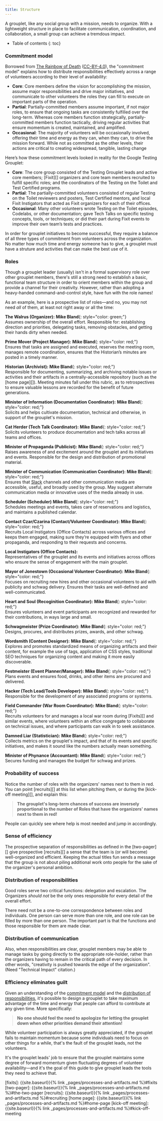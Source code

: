 ```yaml
---
title: Structure
---
```

A grouplet, like any social group with a mission, needs to organize. With a
lightweight structure in place to facilitate communication, coordination, and
collaboration, a small group can achieve a tremdous impact.

* Table of contents
{: toc}

### Commitment model

[commitment model]: #commitment-model

Borrowed from [The Rainbow of Death][RoD] ([CC-BY-4.0][]), the "commitment
model" explains how to distribute responsibilities effectively across a range of
volunteers according to their level of availability:

[RoD]:  https://mike-bland.com/the-rainbow-of-death
[CC-BY-4.0]: https://creativecommons.org/licenses/by/4.0/deed.en_US

* **Core**: Core members define the vision for accomplishing the mission, assume
  major responsibilities and drive major initiatives, and communicate to other
  volunteers the roles they can fill to execute on important parts of the
  operation.
* **Partial**: Partially-committed members assume important, if not major roles,
  to ensure that ongoing tasks are consistently fulfilled over the long-term.
  Whereas core members function strategically, partially-committed members
  function tactically, driving regular activities that ensure momentum is
  created, maintained, and amplified.
* **Occasional**: The majority of volunteers will be occasionally involved,
  offering their time and energy as they can, when they can, to drive the
  mission forward.  While not as committed as the other levels, their actions
  are critical to creating widespread, tangible, lasting change

Here’s how these commitment levels looked in reality for the Google Testing
Grouplet:

* **Core**: The core group consisted of the Testing Grouplet leads and active
  core members; [Fixit][] organizers and core team members recruited to fulfill
  specific roles; and the coordinators of the Testing on the Toilet and Test
  Certified programs.
* **Partial**: The partially-committed volunteers consisted of regular Testing
  on the Toilet reviewers and posters, Test Certified mentors, and local Fixit
  Instigators that acted as Fixit organizers for each of their offices.
* **Occasional**: Many other volunteers wrote Testing on the Toilet episodes,
  Codelabs, or other documentation; gave Tech Talks on specific testing
  concepts, tools, or techniques; or did their part during Fixit events to
  improve their own team’s tests and practices.

In order for grouplet initiatives to become successful, they require a balance
of all three types of commitment from volunteers across the organization. No
matter how much time and energy someone has to give, a grouplet must have a
struture and activities that can make the best use of it.

### Roles

[roles]: #roles

Though a grouplet leader (usually) isn't in a formal supervisory role over other
grouplet members, there's still a strong need to establish a basic, functional
team structure in order to orient members within the group and provide a channel
for their creativity. However, rather than adopting a heavy-handed
command-and-control style, have fun with the role names!

As an example, here is a prospective list of roles—and no, you may not need
_all_ of them, at least not right away or all the time:

**The Walrus (Organizer):** **Mike Bland**{: style="color: green;"}<br/>
Assumes ownership of the overall effort. Responsible for: establishing
direction and priorities, delegating tasks, removing obstacles, and getting
their hands dirty when needed.

**Prime Mover (Project Manager):** **Mike Bland**{: style="color: red;"}<br/>
Ensures that tasks are assigned and executed, reserves the meeting room, manages
remote coordination, ensures that the Historian’s minutes are posted in a timely
manner.

**Historian (Archivist):**
**Mike Bland**{: style="color: red;"}<br/>
Responsible for documenting, summarizing, and archiving notable issues or
activities and their artifacts in a centrally-accessible repository (such as the
[home page][]). Meeting minutes fall under this rubric, as to retrospectives to
ensure valuable lessons are recorded for the benefit of future generations.

**Minister of Information (Documentation Coordinator):**
**Mike Bland**{: style="color: red;"}<br/>
Solicits and helps cultivate documentation, technical and otherwise, in support
of the grouplet's mission.

**Cat Herder (Tech Talk Coordinator):**
**Mike Bland**{: style="color: red;"}<br/>
Solicits volunteers to produce documentation and tech talks across all teams and
offices.

**Minister of Propaganda (Publicist):**
**Mike Bland**{: style="color: red;"}<br/>
Raises awareness of and excitement around the grouplet and its initiatives and
events. Responsible for the design and distribution of promotional material.

**Minister of Communication (Communication Coordinator):**
**Mike Bland**{: style="color: red;"}<br/>
Ensures that [Slack][] channels and other communication media are accessible,
useful, and broadly used by the group. May suggest alternate communication media
or innovative uses of the media already in use.

[Slack]: https://slack.com/

**Scheduler (Scheduler)**
**Mike Bland**{: style="color: red;"}<br/>
Schedules meetings and events, takes care of reservations and logistics, and
maintains a published calendar.

**Contact Czar/Czarina (Contact/Volunteer Coordinator):**
**Mike Bland**{: style="color: red;"}<br/>
Recruits Local Instigators (Office Contacts) across various offices and keeps
them engaged, making sure they’re equipped with flyers and other propaganda, and
responding to their requests and concerns.

**Local Instigators (Office Contacts):**<br/>
Representatives of the grouplet and its events and initiatives across offices
who ensure the sense of engagement with the main grouplet.

**Mayor of Jonestown (Occasional Volunteer Coordinator):**
**Mike Bland**{: style="color: red;"}<br/>
Focuses on recruiting new hires and other occasional volunteers to aid with
publicity and schwag delivery. Ensures their tasks are well-defined and
well-communicated.

**Heart and Soul (Recoginition Coordinator):**
**Mike Bland**{: style="color: red;"}<br/>
Ensures volunteers and event participants are recognized and rewarded for their
contributions, in ways large and small.

**Schwagmeister (Prize Coordinator):**
**Mike Bland**{: style="color: red;"}<br/>
Designs, procures, and distributes prizes, awards, and other schwag.

**Wordsmith (Content Designer):**
**Mike Bland**{: style="color: red;"}<br/>
Explores and promotes standardized means of organizing artifacts and their
content, for example the use of tags, application of CSS styles, traditional SEO
techniques for organizing content and making it more easily discoverable.

**Festmeister (Event Planner/Manager):**
**Mike Bland**{: style="color: red;"}<br/>
Plans events and ensures food, drinks, and other items are procured and
delivered.

**Hacker (Tech Lead/Tools Developer):**
**Mike Bland**{: style="color: red;"}<br/>
Responsible for the development of any associated programs or systems.

**Field Commander (War Room Coordinator):**
**Mike Bland**{: style="color: red;"}<br/>
Recruits volunteers for and manages a local war room during [Fixits][] and
similar events, where volunteers within an office congregate to collaborate on
technical issues, and where participants can walk in to seek assistance.

**Damned Liar (Statistician):**
**Mike Bland**{: style="color: red;"}<br/>
Collects metrics on the grouplet's impact, and that of its events and specific
initiatives, and makes it sound like the numbers actually mean something.

**Minister of Phynance (Accountant):**
**Mike Bland**{: style="color: red;"}<br/>
Secures funding and manages the budget for schwag and prizes.

### Probability of success

Notice the number of roles with the organizers' names next to them in red. You
can point [recruits][] at this list when pitching them, or during the [kick-off
meeting][], and explain this:

> **The grouplet's long-term chances of success are inversely proportional to
> the number of Roles that have the organizers' names next to them in red!**

People can quickly see where help is most needed and jump in accordingly.

### Sense of efficiency

The prospective separation of responsibilities as defined in the [two-pager][]
give prospective [recruits][] a sense that the team is (or will become)
well-organized and efficient. Keeping the actual titles fun sends a message that
the group is not about piling additional work onto people for the sake of the
organizer's personal ambition.

### Distribution of responsibilities

[distribution of responsibilities]: #distribution-of-responsibilities

Good roles serve two critical functions: delegation and escalation. The
Organizers _should not_ be the only ones responsible for every detail of the
overall effort.

There need not be a one-to-one correspondence between roles and individuals. One
person can serve more than one role, and one role can be filled by more than one
person. The important part is that the functions and those responsible for them
are made clear.

### Distribution of communication

Also, when responsibilities are clear, grouplet members may be able to manage
tasks by going directly to the appropriate role-holder, rather than the
organizers having to remain in the critical path of every decision. In other
words, "creativity is pushed towards the edge of the organization". (Need
"Technical Impact" citation.)

### Efficiency eliminates guilt

Given an understanding of the [commitment model][] and the [distribution of
responsibilities][], it's possible to design a grouplet to take maximum
advantage of the time and energy that people can afford to contribute at any
given time. More specifically:

> **No one should feel the need to apologize for letting the grouplet down when
> other priorities demand their attention!**

While volunteer participation is always greatly appreciated, if the grouplet
fails to maintain momentum because some individuals need to focus on other
things for a while, that's the fault of the grouplet leads, not the volunteers.

It's the grouplet leads' job to ensure that the grouplet maintains some degree
of forward momentum given fluctuating degrees of volunteer availability—and it's
the goal of this guide to give grouplet leads the tools they need to achieve
that.

[fixits]:    {{site.baseurl}}{% link _pages/processes-and-artifacts.md %}#fixits
[two-pager]: {{site.baseurl}}{% link _pages/processes-and-artifacts.md %}#the-two-pager
[recruits]:  {{site.baseurl}}{% link _pages/processes-and-artifacts.md %}#recruiting
[home page]: {{site.baseurl}}{% link _pages/processes-and-artifacts.md %}#home-page
[kick-off meeting]: {{site.baseurl}}{% link _pages/processes-and-artifacts.md %}#kick-off-meeting
